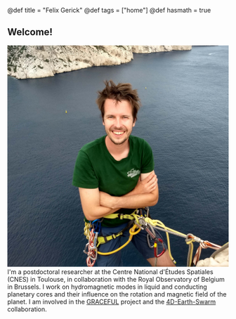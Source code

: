 @def title = "Felix Gerick"
@def tags = ["home"]
@def hasmath = true

## Welcome!

![placeholder](assets/avatar_github.jpg#avatar) I'm a postdoctoral researcher at the Centre National d'Études Spatiales (CNES) in Toulouse, in collaboration with the Royal Observatory of Belgium in Brussels. I work on hydromagnetic modes in liquid and conducting planetary cores and their influence on the rotation and magnetic field of the planet. I am involved in the [GRACEFUL](https://graceful.oma.be/) project and the [4D-Earth-Swarm](https://4d-earth-swarm.univ-grenoble-alpes.fr/) collaboration.